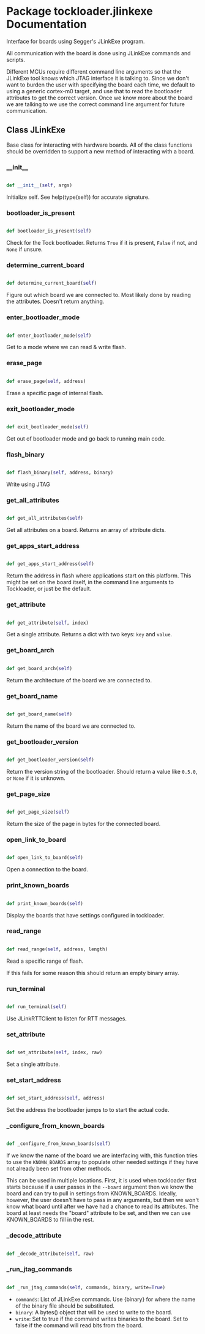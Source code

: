 # Package tockloader.jlinkexe Documentation


Interface for boards using Segger's JLinkExe program.

All communication with the board is done using JLinkExe commands and scripts.

Different MCUs require different command line arguments so that the JLinkExe
tool knows which JTAG interface it is talking to. Since we don't want to burden
the user with specifying the board each time, we default to using a generic
cortex-m0 target, and use that to read the bootloader attributes to get the
correct version. Once we know more about the board we are talking to we use the
correct command line argument for future communication.

## Class JLinkExe
Base class for interacting with hardware boards. All of the class functions
should be overridden to support a new method of interacting with a board.
### \_\_init\_\_
```py

def __init__(self, args)

```



Initialize self.  See help(type(self)) for accurate signature.


### bootloader\_is\_present
```py

def bootloader_is_present(self)

```



Check for the Tock bootloader. Returns `True` if it is present, `False`
if not, and `None` if unsure.


### determine\_current\_board
```py

def determine_current_board(self)

```



Figure out which board we are connected to. Most likely done by reading
the attributes. Doesn't return anything.


### enter\_bootloader\_mode
```py

def enter_bootloader_mode(self)

```



Get to a mode where we can read & write flash.


### erase\_page
```py

def erase_page(self, address)

```



Erase a specific page of internal flash.


### exit\_bootloader\_mode
```py

def exit_bootloader_mode(self)

```



Get out of bootloader mode and go back to running main code.


### flash\_binary
```py

def flash_binary(self, address, binary)

```



Write using JTAG


### get\_all\_attributes
```py

def get_all_attributes(self)

```



Get all attributes on a board. Returns an array of attribute dicts.


### get\_apps\_start\_address
```py

def get_apps_start_address(self)

```



Return the address in flash where applications start on this platform.
This might be set on the board itself, in the command line arguments
to Tockloader, or just be the default.


### get\_attribute
```py

def get_attribute(self, index)

```



Get a single attribute. Returns a dict with two keys: `key` and `value`.


### get\_board\_arch
```py

def get_board_arch(self)

```



Return the architecture of the board we are connected to.


### get\_board\_name
```py

def get_board_name(self)

```



Return the name of the board we are connected to.


### get\_bootloader\_version
```py

def get_bootloader_version(self)

```



Return the version string of the bootloader. Should return a value
like `0.5.0`, or `None` if it is unknown.


### get\_page\_size
```py

def get_page_size(self)

```



Return the size of the page in bytes for the connected board.


### open\_link\_to\_board
```py

def open_link_to_board(self)

```



Open a connection to the board.


### print\_known\_boards
```py

def print_known_boards(self)

```



Display the boards that have settings configured in tockloader.


### read\_range
```py

def read_range(self, address, length)

```



Read a specific range of flash.

If this fails for some reason this should return an empty binary array.


### run\_terminal
```py

def run_terminal(self)

```



Use JLinkRTTClient to listen for RTT messages.


### set\_attribute
```py

def set_attribute(self, index, raw)

```



Set a single attribute.


### set\_start\_address
```py

def set_start_address(self, address)

```



Set the address the bootloader jumps to to start the actual code.


### \_configure\_from\_known\_boards
```py

def _configure_from_known_boards(self)

```



If we know the name of the board we are interfacing with, this function
tries to use the `KNOWN_BOARDS` array to populate other needed settings
if they have not already been set from other methods.

This can be used in multiple locations. First, it is used when
tockloader first starts because if a user passes in the `--board`
argument then we know the board and can try to pull in settings from
KNOWN_BOARDS. Ideally, however, the user doesn't have to pass in any
arguments, but then we won't know what board until after we have had a
chance to read its attributes. The board at least needs the "board"
attribute to be set, and then we can use KNOWN_BOARDS to fill in the
rest.


### \_decode\_attribute
```py

def _decode_attribute(self, raw)

```



### \_run\_jtag\_commands
```py

def _run_jtag_commands(self, commands, binary, write=True)

```



- `commands`: List of JLinkExe commands. Use {binary} for where the name
  of the binary file should be substituted.
- `binary`: A bytes() object that will be used to write to the board.
- `write`: Set to true if the command writes binaries to the board. Set
  to false if the command will read bits from the board.



